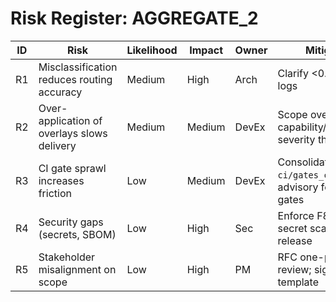# Risk Register: AGGREGATE_2

| ID | Risk | Likelihood | Impact | Owner | Mitigation | Status |
|----|------|------------|--------|-------|------------|--------|
| R1 | Misclassification reduces routing accuracy | Medium | High | Arch | Clarify <0.70; parity logs | Open |
| R2 | Over-application of overlays slows delivery | Medium | Medium | DevEx | Scope overlays by capability/domain; severity thresholds | Open |
| R3 | CI gate sprawl increases friction | Low | Medium | DevEx | Consolidate in `ci/gates_config.yaml`; advisory for minor gates | Open |
| R4 | Security gaps (secrets, SBOM) | Low | High | Sec | Enforce F8 gates; secret scan; SBOM on release | Open |
| R5 | Stakeholder misalignment on scope | Low | High | PM | RFC one-pager review; sign-off template | Open |